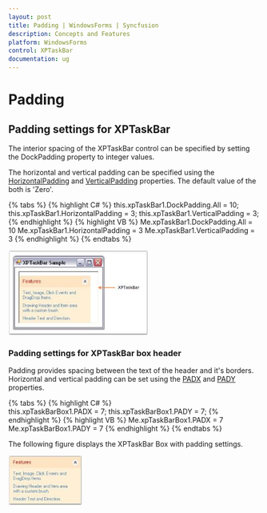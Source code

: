 ```yaml
---
layout: post
title: Padding | WindowsForms | Syncfusion
description: Concepts and Features
platform: WindowsForms
control: XPTaskBar
documentation: ug
--- 
```

# Padding

## Padding settings for XPTaskBar

The interior spacing of the XPTaskBar control can be specified by setting the DockPadding property to integer values.

The horizontal and vertical padding can be specified using the [HorizontalPadding](https://help.syncfusion.com/cr/windowsforms/Syncfusion.Tools.Windows~Syncfusion.Windows.Forms.Tools.XPTaskBar~HorizontalPadding.html) and [VerticalPadding](https://help.syncfusion.com/cr/windowsforms/Syncfusion.Tools.Windows~Syncfusion.Windows.Forms.Tools.XPTaskBar~VerticalPadding.html) properties. The default value of the both is 'Zero'.

{% tabs %}
{% highlight C# %}
this.xpTaskBar1.DockPadding.All = 10;
this.xpTaskBar1.HorizontalPadding = 3;
this.xpTaskBar1.VerticalPadding = 3;
{% endhighlight %}
{% highlight VB %}
Me.xpTaskBar1.DockPadding.All = 10
Me.xpTaskBar1.HorizontalPadding = 3
Me.xpTaskBar1.VerticalPadding = 3
{% endhighlight %}
{% endtabs %}

![Padding settings for XPTaskBar](Overview_images/Overview_img113.jpeg) 

### Padding settings for XPTaskBar box header

Padding provides spacing between the text of the header and it's borders. Horizontal and vertical padding can be set using the [PADX](https://help.syncfusion.com/cr/windowsforms/Syncfusion.Tools.Windows~Syncfusion.Windows.Forms.Tools.XPTaskBarBox~PADX.html) and [PADY](https://help.syncfusion.com/cr/windowsforms/Syncfusion.Tools.Windows~Syncfusion.Windows.Forms.Tools.XPTaskBarBox~PADY.html) properties.

{% tabs %}
{% highlight C# %}  
this.xpTaskBarBox1.PADX = 7;
this.xpTaskBarBox1.PADY = 7;
{% endhighlight %}
{% highlight VB %}
Me.xpTaskBarBox1.PADX = 7
Me.xpTaskBarBox1.PADY = 7
{% endhighlight %}
{% endtabs %}

The following figure displays the XPTaskBar Box with padding settings.

![Padding settings for XPTaskBar box header](Overview_images/Overview_img114.jpeg)
